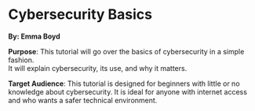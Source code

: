 # Cybersecurity Basics
**By: Emma Boyd**

**Purpose**: This tutorial will go over the basics of cybersecurity in a simple fashion.  
It will explain cybersecurity, its use, and why it matters.

**Target Audience**: This tutorial is designed for beginners with little or no knowledge about cybersecurity. It is ideal for anyone with internet access and who wants a safer technical environment.
